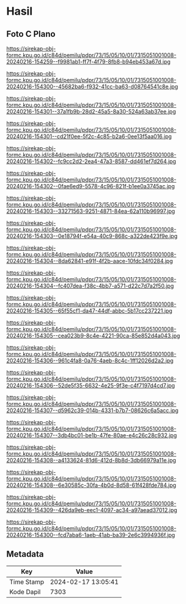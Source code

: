 # Hasil

## Foto C Plano

https://sirekap-obj-formc.kpu.go.id/c84d/pemilu/pdpr/73/15/05/10/01/7315051001008-20240216-154259--f9981ab1-ff7f-4f79-8fb8-b94eb453a67d.jpg

https://sirekap-obj-formc.kpu.go.id/c84d/pemilu/pdpr/73/15/05/10/01/7315051001008-20240216-154300--45682ba6-f932-41cc-ba63-d08764541c8e.jpg

https://sirekap-obj-formc.kpu.go.id/c84d/pemilu/pdpr/73/15/05/10/01/7315051001008-20240216-154301--37a1fb9b-28d2-45a5-8a30-524a63ab37ee.jpg

https://sirekap-obj-formc.kpu.go.id/c84d/pemilu/pdpr/73/15/05/10/01/7315051001008-20240216-154301--cd21f0ee-5f2c-4c85-b2a6-0ee13f5aa016.jpg

https://sirekap-obj-formc.kpu.go.id/c84d/pemilu/pdpr/73/15/05/10/01/7315051001008-20240216-154302--fc9cc2d2-2ea4-47a3-8587-dd461ef7d264.jpg

https://sirekap-obj-formc.kpu.go.id/c84d/pemilu/pdpr/73/15/05/10/01/7315051001008-20240216-154302--0fae6ed9-5578-4c96-821f-b1ee0a3745ac.jpg

https://sirekap-obj-formc.kpu.go.id/c84d/pemilu/pdpr/73/15/05/10/01/7315051001008-20240216-154303--33271563-9251-4871-84ea-62a110b96997.jpg

https://sirekap-obj-formc.kpu.go.id/c84d/pemilu/pdpr/73/15/05/10/01/7315051001008-20240216-154303--0e18794f-e54a-40c9-868c-a322de423f9e.jpg

https://sirekap-obj-formc.kpu.go.id/c84d/pemilu/pdpr/73/15/05/10/01/7315051001008-20240216-154304--8da62841-e91f-4f2b-aace-10fdc34f0284.jpg

https://sirekap-obj-formc.kpu.go.id/c84d/pemilu/pdpr/73/15/05/10/01/7315051001008-20240216-154304--fc407dea-f38c-4bb7-a571-d22c7d7a2f50.jpg

https://sirekap-obj-formc.kpu.go.id/c84d/pemilu/pdpr/73/15/05/10/01/7315051001008-20240216-154305--65f55cf1-da47-44df-abbc-5b17cc237221.jpg

https://sirekap-obj-formc.kpu.go.id/c84d/pemilu/pdpr/73/15/05/10/01/7315051001008-20240216-154305--cea023b9-8c4e-4221-90ca-85e852d4a043.jpg

https://sirekap-obj-formc.kpu.go.id/c84d/pemilu/pdpr/73/15/05/10/01/7315051001008-20240216-154306--961c4fa8-0a76-4aeb-8c4c-1ff12026d2a2.jpg

https://sirekap-obj-formc.kpu.go.id/c84d/pemilu/pdpr/73/15/05/10/01/7315051001008-20240216-154306--52de5f35-6632-4e25-9f3e-c4f7197d4cd7.jpg

https://sirekap-obj-formc.kpu.go.id/c84d/pemilu/pdpr/73/15/05/10/01/7315051001008-20240216-154307--d5962c39-014b-4331-b7b7-08626c6a5acc.jpg

https://sirekap-obj-formc.kpu.go.id/c84d/pemilu/pdpr/73/15/05/10/01/7315051001008-20240216-154307--3db4bc01-be1b-47fe-80ae-e4c26c28c932.jpg

https://sirekap-obj-formc.kpu.go.id/c84d/pemilu/pdpr/73/15/05/10/01/7315051001008-20240216-154308--a4133624-81d6-412d-8b8d-3db66979a11e.jpg

https://sirekap-obj-formc.kpu.go.id/c84d/pemilu/pdpr/73/15/05/10/01/7315051001008-20240216-154308--6e30585c-30fa-4b0d-8d58-61f428fde784.jpg

https://sirekap-obj-formc.kpu.go.id/c84d/pemilu/pdpr/73/15/05/10/01/7315051001008-20240216-154309--426da9eb-eec1-4097-ac34-a97aead37012.jpg

https://sirekap-obj-formc.kpu.go.id/c84d/pemilu/pdpr/73/15/05/10/01/7315051001008-20240216-154300--fcd7aba6-1aeb-41ab-ba39-2e6c3994936f.jpg


## Metadata

| Key        | Value               |
| ---------- | ------------------- |
| Time Stamp | 2024-02-17 13:05:41 |
| Kode Dapil | 7303                |



